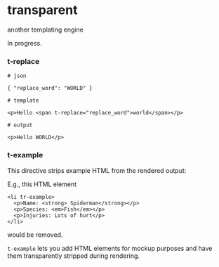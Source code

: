 # transparent

another templating engine

In progress.



### t-replace


    # json

    { "replace_word": "WORLD" }

    # template

    <p>Hello <span t-replace="replace_word">world</span></p>

    # output 

    <p>Hello WORLD</p>


### t-example

This directive strips example HTML from the rendered output:

E.g., this HTML element 

    <li tr-example>
      <p>Name: <strong> Spiderman</strong></p>
      <p>Species: <em>Fish</em></p>
      <p>Injuries: Lots of hurt</p>
    </li>

would be removed.

`t-example` lets you add HTML elements for mockup purposes and have
them transparently stripped during rendering.
